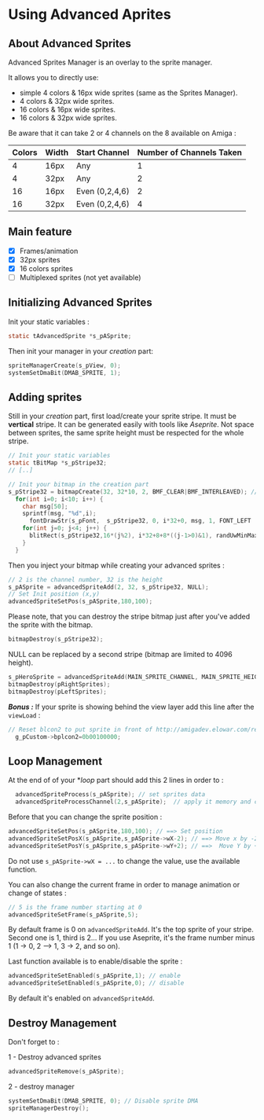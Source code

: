# Using Advanced Aprites

## About Advanced Sprites

Advanced Sprites Manager is an overlay to the sprite manager.

It allows you to directly use:

- simple 4 colors & 16px wide sprites (same as the Sprites Manager).
- 4 colors & 32px wide sprites.
- 16 colors & 16px wide sprites.
- 16 colors & 32px wide sprites.

Be aware that it can take 2 or 4 channels on the 8 available on Amiga :

| Colors | Width | Start Channel | Number of Channels Taken |
|--------|-------|---------------|--------------------------|
| 4      | 16px  | Any           | 1                        |
| 4      | 32px  | Any           | 2                        |
| 16     | 16px  | Even (0,2,4,6)| 2                        |
| 16     | 32px  | Even (0,2,4,6)| 4                        |


## Main feature

- [X] Frames/animation
- [X] 32px sprites
- [X] 16 colors sprites
- [ ] Multiplexed sprites (not yet available)

## Initializing Advanced Sprites


Init your static variables :

```c
static tAdvancedSprite *s_pASprite;
```

Then init your manager in your *creation* part:
```c
spriteManagerCreate(s_pView, 0);
systemSetDmaBit(DMAB_SPRITE, 1);
```

## Adding sprites

Still in your *creation* part, first load/create your sprite stripe. It must be **vertical** stripe. It can be generated easily with tools like *Aseprite*. Not space between sprites, the same sprite height must be respected for the whole stripe.

```c
// Init your static variables
static tBitMap *s_pStripe32;
// [..]

// Init your bitmap in the creation part
s_pStripe32 = bitmapCreate(32, 32*10, 2, BMF_CLEAR|BMF_INTERLEAVED); // 16x32 2BPP
  for(int i=0; i<10; i++) {
    char msg[50];
    sprintf(msg, "%d",i);
	  fontDrawStr(s_pFont,  s_pStripe32, 0, i*32+0, msg, 1, FONT_LEFT | FONT_TOP | FONT_COOKIE, s_pTextBitMap);
    for(int j=0; j<4; j++) {
      blitRect(s_pStripe32,16*(j%2), i*32+8+8*((j-1>0)&1), randUwMinMax(g_sRand,8,16), randUwMinMax(g_sRand,4,8), j);
    }
  }
```

Then you inject your bitmap while creating your advanced sprites :

```c
// 2 is the channel number, 32 is the height
s_pASprite = advancedSpriteAdd(2, 32, s_pStripe32, NULL);
// Set Init position (x,y)
advancedSpriteSetPos(s_pASprite,180,100);
```

Please note, that you can destroy the stripe bitmap just after you've added the sprite with the bitmap.

```c
bitmapDestroy(s_pStripe32);
```

NULL can be replaced by a second stripe (bitmap are limited to 4096 height).

```c
s_pHeroSprite = advancedSpriteAdd(MAIN_SPRITE_CHANNEL, MAIN_SPRITE_HEIGHT, pLeftSprites, pRightSprites); 
bitmapDestroy(pRightSprites);
bitmapDestroy(pLeftSprites);
```


***Bonus :*** If your sprite is showing behind the view layer add this line after the `viewLoad` :
```c
// Reset blcon2 to put sprite in front of http://amigadev.elowar.com/read/ADCD_2.1/Hardware_Manual_guide/node0159.html
  g_pCustom->bplcon2=0b00100000;
```

## Loop Management

At the end of of your **loop* part should add this 2 lines in order to :


```c
  advancedSpriteProcess(s_pASprite); // set sprites data
  advancedSpriteProcessChannel(2,s_pASprite);  // apply it memory and copper
```

Before that you can change the sprite position :

```c
advancedSpriteSetPos(s_pASprite,180,100); // ==> Set position
advancedSpriteSetPosX(s_pASprite,s_pASprite->wX-2); // ==> Move x by -2
advancedSpriteSetPosY(s_pASprite,s_pASprite->wY+2); // ==>  Move Y by +2
```

Do not use `s_pASprite->wX = ...` to change the value, use the available function. 


You can also change the current frame in order to manage animation or change of states :

```c
// 5 is the frame number starting at 0
advancedSpriteSetFrame(s_pASprite,5);
```

By default frame is 0 on `advancedSpriteAdd`. It's the top sprite of your stripe. Second one is 1, third is 2...
If you use Aseprite, it's the frame number minus 1 (1 -> 0, 2 --> 1, 3 -> 2, and so on).

Last function available is to enable/disable the sprite :

```c
advancedSpriteSetEnabled(s_pASprite,1); // enable
advancedSpriteSetEnabled(s_pASprite,0); // disable
```

By default it's enabled on `advancedSpriteAdd`. 


## Destroy Management

Don't forget to :

1 - Destroy advanced sprites
```c
advancedSpriteRemove(s_pASprite);
```

2 - destroy manager
```c
systemSetDmaBit(DMAB_SPRITE, 0); // Disable sprite DMA
spriteManagerDestroy();
```